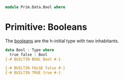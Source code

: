 <!--
```agda
open import Prim.Extension
open import Prim.Interval
open import Prim.Type
open import Prim.Kan
```
-->

```agda
module Prim.Data.Bool where
```

# Primitive: Booleans

The [booleans](Data.Bool.html) are the h-initial type with two inhabitants.

```agda
data Bool : Type where
  true false : Bool
{-# BUILTIN BOOL Bool #-}

{-# BUILTIN FALSE false #-}
{-# BUILTIN TRUE true #-}
```
